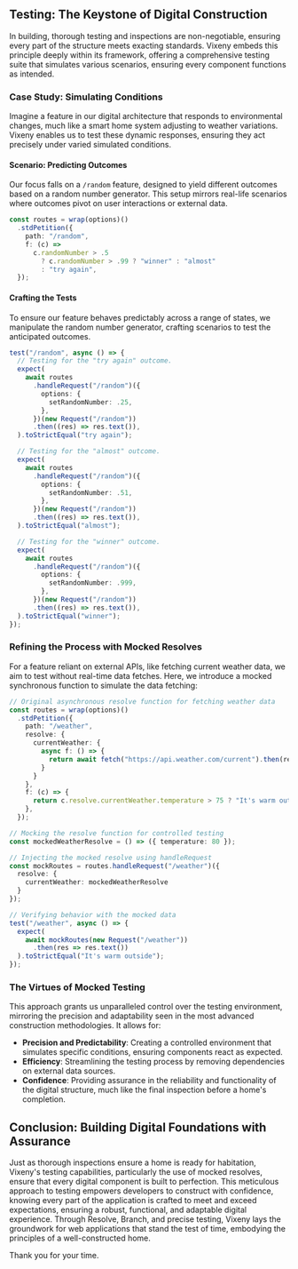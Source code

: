 <head>
    <link rel="stylesheet" href="/css/prism.css">
    <link rel="stylesheet" href="/css/main.css">
    <script src="/mjs/docs.mjs" type="module"></script>
</head>

## Testing: The Keystone of Digital Construction

In building, thorough testing and inspections are non-negotiable, ensuring every part of the structure meets exacting standards. Vixeny embeds this principle deeply within its framework, offering a comprehensive testing suite that simulates various scenarios, ensuring every component functions as intended.

### Case Study: Simulating Conditions

Imagine a feature in our digital architecture that responds to environmental changes, much like a smart home system adjusting to weather variations. Vixeny enables us to test these dynamic responses, ensuring they act precisely under varied simulated conditions.

#### Scenario: Predicting Outcomes

Our focus falls on a `/random` feature, designed to yield different outcomes based on a random number generator. This setup mirrors real-life scenarios where outcomes pivot on user interactions or external data.

```ts
const routes = wrap(options)()
  .stdPetition({
    path: "/random",
    f: (c) =>
      c.randomNumber > .5
        ? c.randomNumber > .99 ? "winner" : "almost"
        : "try again",
  });
```

#### Crafting the Tests

To ensure our feature behaves predictably across a range of states, we manipulate the random number generator, crafting scenarios to test the anticipated outcomes.

```ts
test("/random", async () => {
  // Testing for the "try again" outcome.
  expect(
    await routes
      .handleRequest("/random")({
        options: {
          setRandomNumber: .25,
        },
      })(new Request("/random"))
      .then((res) => res.text()),
  ).toStrictEqual("try again");

  // Testing for the "almost" outcome.
  expect(
    await routes
      .handleRequest("/random")({
        options: {
          setRandomNumber: .51,
        },
      })(new Request("/random"))
      .then((res) => res.text()),
  ).toStrictEqual("almost");

  // Testing for the "winner" outcome.
  expect(
    await routes
      .handleRequest("/random")({
        options: {
          setRandomNumber: .999,
        },
      })(new Request("/random"))
      .then((res) => res.text()),
  ).toStrictEqual("winner");
});
```

### Refining the Process with Mocked Resolves

For a feature reliant on external APIs, like fetching current weather data, we aim to test without real-time data fetches. Here, we introduce a mocked synchronous function to simulate the data fetching:

```ts
// Original asynchronous resolve function for fetching weather data
const routes = wrap(options)()
  .stdPetition({
    path: "/weather",
    resolve: {
      currentWeather: {
        async f: () => {
          return await fetch("https://api.weather.com/current").then(res => res.json());
        }
      }
    },
    f: (c) => {
      return c.resolve.currentWeather.temperature > 75 ? "It's warm outside" : "It's cool outside";
    },
  });

// Mocking the resolve function for controlled testing
const mockedWeatherResolve = () => ({ temperature: 80 });

// Injecting the mocked resolve using handleRequest
const mockRoutes = routes.handleRequest("/weather")({
  resolve: {
    currentWeather: mockedWeatherResolve
  }
});

// Verifying behavior with the mocked data
test("/weather", async () => {
  expect(
    await mockRoutes(new Request("/weather"))
      .then(res => res.text())
  ).toStrictEqual("It's warm outside");
});
```

### The Virtues of Mocked Testing

This approach grants us unparalleled control over the testing environment, mirroring the precision and adaptability seen in the most advanced construction methodologies. It allows for:

- **Precision and Predictability**: Creating a controlled environment that simulates specific conditions, ensuring components react as expected.
- **Efficiency**: Streamlining the testing process by removing dependencies on external data sources.
- **Confidence**: Providing assurance in the reliability and functionality of the digital structure, much like the final inspection before a home's completion.

## Conclusion: Building Digital Foundations with Assurance

Just as thorough inspections ensure a home is ready for habitation, Vixeny's testing capabilities, particularly the use of mocked resolves, ensure that every digital component is built to perfection. This meticulous approach to testing empowers developers to construct with confidence, knowing every part of the application is crafted to meet and exceed expectations, ensuring a robust, functional, and adaptable digital experience. Through Resolve, Branch, and precise testing, Vixeny lays the groundwork for web applications that stand the test of time, embodying the principles of a well-constructed home.


Thank you for your time.